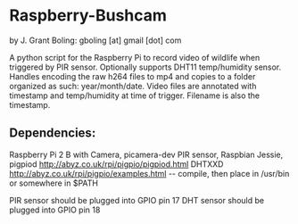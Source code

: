 # Raspberry-Bushcam
by J. Grant Boling: gboling [at] gmail [dot] com

A python script for the Raspberry Pi to record video of wildlife when triggered by PIR sensor. 
Optionally supports DHT11 temp/humidity sensor.
Handles encoding the raw h264 files to mp4 and copies to a folder organized as such: year/month/date.
Video files are annotated with timestamp and temp/humidity at time of trigger. Filename is also the timestamp.

Dependencies:
------------

Raspberry Pi 2 B with Camera, picamera-dev
PIR sensor,
Raspbian Jessie,
pigpiod http://abyz.co.uk/rpi/pigpio/pigpiod.html
DHTXXD  http://abyz.co.uk/rpi/pigpio/examples.html -- compile, then place in /usr/bin or somewhere in $PATH

PIR sensor should be plugged into GPIO pin 17
DHT sensor should be plugged into GPIO pin 18

